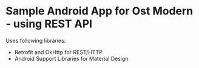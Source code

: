 # Sample Android App for Ost Modern - using REST API

Uses following libraries:
* Retrofit and OkHttp for REST/HTTP
* Android Support Libraries for Material Design

